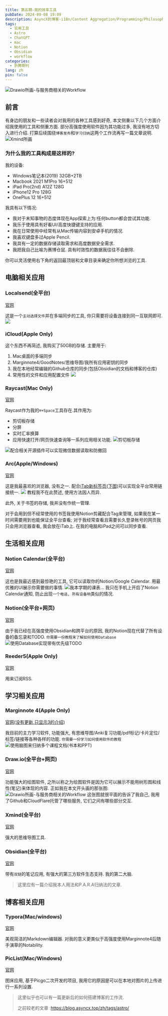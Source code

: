```yaml
---
title: 第五期-我的效率工具
pubDate: 2024-09-08 19:09
description: AsyncX的博客-i18n/Content Aggregation/Programming/Philosophy/Hobbies/i18n多语言/内容聚合/编程/哲学/爱好
tags:
  - 实用工具
  - Astro
  - ChatGPT
  - mac
  - Notion
  - Obsidian
  - workflow
categories:
  - 折腾期刊
lang: zh
pin: false
---
```

![Drawio所画-与服务商相关的Workflow](https://r2.asyncx.top/2024/09/08/202409081915149.webp)
## 前言
有身边的朋友和一些读者会对我用的各种工具感到好奇, 本文侧重以下几个方面介绍我使用的工具和侧重方面. 部分高强度使用软件因为其功能过多, 我没有地方切入进行介绍. 打算后续围绕`博客发布`和`学习归纳`这两个工作流再写一篇文章说明.
![Xmind所画](https://r2.asyncx.top/2024/09/08/202409081930332.webp)
### 为什么我的工具构成是这样的?
我的设备:
- Windows笔记本(2019) 32GB+2TB
- Macbook 2021 M1Pro 16+512
- iPad Pro(2nd) A12Z 128G
- iPhone12 Pro 128G
- OnePlus 12 16+512

我具有以下情况:

- 我对于未知事物的态度体现在App探索上为:任何button都会尝试其功能.
- 我乐于使用具有好看UI/高度快捷键支持的应用.
- 我在日常使用中经常有从Mac传输内容到安卓手机的情况.
- 我喜欢键盘多过Apple Pencil.
- 我具有一定的数据存储读取需求和高度数据安全需求.
- 我把我自己比喻为赛博仓鼠. 具有时效性的数据我往往不会删除.

你可以灵活使用右下角的返回最顶层和文章目录来确定你所想浏览的工具.

## 电脑相关应用

### Localsend(全平台)
[官网](https://localsend.org/zh-CN)

这是一个`主动选择文件`并在多端同步的工具, 你只需要将设备连接到同一互联网即可.
![](https://r2.asyncx.top/2024/09/08/202409081942668.webp)
### iCloud(Apple Only)
这个东西不再简述, 我购买了50GB的存储. 主要用于:
1. Mac桌面的多端同步
2. Marginnote4/GoodNotes/思维导图/我所有应用密钥的同步
3. 我在本地经常编辑的Github仓库的同步(包括Obsidian的文档和博客的仓库)
4. 常用性的文件和应用配置文件
![](https://r2.asyncx.top/2024/09/08/202409081945354.webp)

### Raycast(Mac Only)
[官网](https://www.raycast.com/)

Raycast作为我的`⌘+Space`工具存在.其作用为:
- 剪切板存储
- 分屏
- 实时汇率换算
- 应用快速打开/网页快速查询等一系列应用相关功能.
![剪切板存储](https://r2.asyncx.top/2024/09/08/202409081948317.webp)

![配合相关开源插件可以实现微信数据读取和防撤回](https://r2.asyncx.top/2024/09/08/202409081950322.webp)

### Arc(Apple/Windows)
[官网](https://arc.net/)

这是我最喜欢的浏览器, 没有之一. 配合[iTab新标签页(下图)](https://itab.link/)可以实现全平台常用链接统一.
![](https://r2.asyncx.top/2024/09/08/202409081951670.webp)
教程我不在此赘述, 使用方法因人而异. 

此外, 关于书签的存储, 我并没有作统一管理. 

对于会用到但不经常使用的书签我使用Notion剪藏配合Tag来管理, 如果我在某一时间需要用到也能保证全平台查看; 对于我经常查看且需要长久登录帐号的网页我只会用浏览器查看, 我会放在iTab上. 在我的电脑和iPad之间可以同步查看.
## 生活相关应用
### Notion Calendar(全平台)
[官网](https://www.notion.so/product/calendar)

这也是我最近感到最惊艳的工具, 它可以读取你的Notion/Google Calendar. 用最优雅的UI展示你需要做的事情.
![我本学期的课表...](https://r2.asyncx.top/2024/09/08/202409081959619.webp)
我只在手机上开启了Notion Calendar通知, 防止出现`一个电话, 所有设备响`类似的情况.
### Notion(全平台+网页)
[官网](https://www.notion.so/)

由于我已经在高强度使用Obsidian和跨平台的原因, 我的Notion现在代替了所有设备的备忘录和TODO. `你需要一份教程来了解如何使用Database`
![使用Database实现带有优先级TODO](https://r2.asyncx.top/2024/09/08/202409082004297.webp)
### Reeder5(Apple Only)
[官网](https://reederapp.com/)

用来订阅RSS.
## 学习相关应用

### Marginnote 4(Apple Only)
[官网(没有更新,只显示3的介绍)](https://www.marginnote.com/)

我目前的主力学习软件, 功能强大, 有思维导图/Anki复习功能/pdf标记/卡片定位/标签/链接等各种各样的功能. `你需要一份学习如何使用软件的教程`
![使用脑图来归纳多个课程文档(书本和PPT)](https://r2.asyncx.top/2024/09/08/202409082016683.webp)
### Draw.io(全平台+网页)
[官网](https://www.drawio.com/)

功能强大的绘图软件, 之所以称之为绘图软件是因为它可以展示不能用树形图和线性(笔记)来体现的内容. 正如我在本文开头画的那张图:
![Drawio所画-与服务商相关的Workflow](https://r2.asyncx.top/2024/09/08/202409081915149.webp)
这张图就很平面的告诉了我自己, 我用了Github和CloudFlare托管了哪些服务, 它们之间有哪些部分交互.
### Xmind(全平台)
[官网](https://xmind.cn/)

强大的思维导图工具.

### Obsidian(全平台)
[官网](https://obsidian.md/)

带有`双链`的笔记应用, 有强大的第三方软件生态支持. 我的第二大脑.

> 这里应有一篇介绍我本人用法和P.A.R.A归纳法的文章.


## 博客相关应用

### Typora(Mac/windows)
[官网](https://typora.io/)

美观简洁的Markdown编辑器. 对我的意义更类似于高强度使用Marginnote4后随手演草的Notability.

### PicList(Mac/Windows)
[官网](https://piclist.cn/)

图床应用, 基于Picgo二次开发的项目, 我用它的原因是可以在本地对图片的上传进行一系列设置.

> 这里似乎也可以有一篇更新后的如何搭建博客的工作流. 
> 
> 之前较老的文章 :https://blog.asyncx.top/zh/tags/astro/
